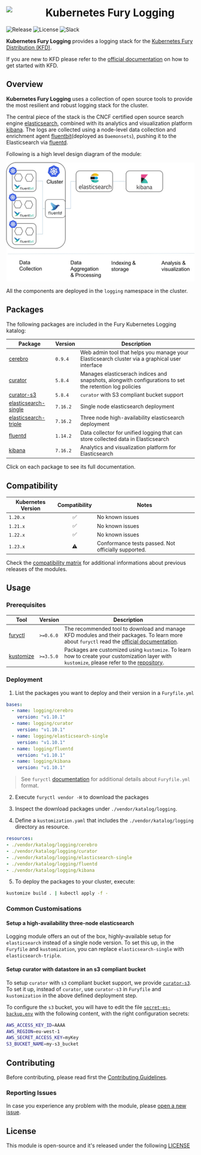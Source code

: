 <h1>
    <img src="https://github.com/sighupio/fury-distribution/blob/master/docs/assets/fury-epta-white.png?raw=true" align="left" width="90" style="margin-right: 15px"/>
    Kubernetes Fury Logging
</h1>

![Release](https://img.shields.io/github/v/release/sighupio/fury-kubernetes-logging?label=Latest%20Release)
![License](https://img.shields.io/github/license/sighupio/fury-kubernetes-logging?label=License)
![Slack](https://img.shields.io/badge/slack-@kubernetes/fury-yellow.svg?logo=slack&label=Slack)

<!-- <KFD-DOCS> -->

**Kubernetes Fury Logging** provides a logging stack for the [Kubernetes Fury Distribution (KFD)][kfd-repo].

If you are new to KFD please refer to the [official documentation][kfd-docs] on how to get started with KFD.

## Overview

**Kubernetes Fury Logging** uses a collection of open source tools to provide the most resilient and robust logging stack for the cluster.

The central piece of the stack is the CNCF certified open source search engine [elasticsearch][elastic-search-page], combined with its analytics and visualization platform [kibana][kibana-page]. The logs are collected using a node-level data collection and enrichment agent [fluentbit][fluentbit-page](deployed as `Daemonsets`), pushing it to the Elasticsearch via [fluentd][fluentd-page].

Following is a high level design diagram of the module:

![logging module](docs/images/logging-module.jpg "Kubernetes Fury Logging")

All the components are deployed in the `logging` namespace in the cluster.

## Packages

The following packages are included in the Fury Kubernetes Logging katalog:

| Package                                              | Version  | Description                                                                                             |
|------------------------------------------------------|----------|---------------------------------------------------------------------------------------------------------|
| [cerebro](katalog/cerebro)                           | `0.9.4`  | Web admin tool that helps you manage your Elasticsearch cluster via a graphical user interface          |
| [curator](katalog/curator)                           | `5.8.4`  | Manages elasticserach indices and snapshots, alongwith configurations to set the retention log policies |
| [curator-s3](katalog/curator-s3)                     | `5.8.4`  | `curator` with S3 compliant bucket support                                                              |
| [elasticsearch-single](katalog/elasticsearch-single) | `7.16.2` | Single node elasticsearch deployment                                                                    |
| [elasticsearch-triple](katalog/elasticsearch-triple) | `7.16.2` | Three node high-availability elasticsearch deployment                                                   |
| [fluentd](katalog/fluentd)                           | `1.14.2` | Data collector for unified logging that can store collected data in Elasticsearch                       |
| [kibana](katalog/kibana)                             | `7.16.2` | Analytics and visualization platform for Elasticsearch                                                  |

Click on each package to see its full documentation.

## Compatibility

| Kubernetes Version |   Compatibility    |                        Notes                        |
| ------------------ | :----------------: | --------------------------------------------------- |
| `1.20.x`           | :white_check_mark: | No known issues                                     |
| `1.21.x`           | :white_check_mark: | No known issues                                     |
| `1.22.x`           | :white_check_mark: | No known issues                                     |
| `1.23.x`           |     :warning:      | Conformance tests passed. Not officially supported. |

Check the [compatibility matrix][compatibility-matrix] for additional informations about previous releases of the modules.

## Usage

### Prerequisites

| Tool                        | Version   | Description                                                                                                                                                    |
|-----------------------------|-----------|----------------------------------------------------------------------------------------------------------------------------------------------------------------|
| [furyctl][furyctl-repo]     | `>=0.6.0` | The recommended tool to download and manage KFD modules and their packages. To learn more about `furyctl` read the [official documentation][furyctl-repo].     |
| [kustomize][kustomize-repo] | `>=3.5.0` | Packages are customized using `kustomize`. To learn how to create your customization layer with `kustomize`, please refer to the [repository][kustomize-repo]. |

### Deployment

1. List the packages you want to deploy and their version in a `Furyfile.yml`

```yaml
bases:
  - name: logging/cerebro
    version: "v1.10.1"
  - name: logging/curator
    version: "v1.10.1"
  - name: logging/elasticsearch-single
    version: "v1.10.1"
  - name: logging/fluentd
    version: "v1.10.1"
  - name: logging/kibana
    version: "v1.10.1"
```

> See `furyctl` [documentation][furyctl-repo] for additional details about `Furyfile.yml` format.

2. Execute `furyctl vendor -H` to download the packages

3. Inspect the download packages under `./vendor/katalog/logging`.

4. Define a `kustomization.yaml` that includes the `./vendor/katalog/logging` directory as resource.

```yaml
resources:
- ./vendor/katalog/logging/cerebro
- ./vendor/katalog/logging/curator
- ./vendor/katalog/logging/elasticsearch-single
- ./vendor/katalog/logging/fluentd
- ./vendor/katalog/logging/kibana
```

5. To deploy the packages to your cluster, execute:

```bash
kustomize build . | kubectl apply -f -
```

### Common Customisations

#### Setup a high-availability three-node elasticsearch

Logging module offers an out of the box, highly-available setup for `elasticsearch` instead of a single node version. To set this up, in the `Furyfile` and `kustomization`, you can replace `elasticsearch-single` with `elasticsearch-triple`.

#### Setup curator with datastore in an s3 compliant bucket

To setup `curator` with `s3` compliant bucket support, we provide [`curator-s3`](katalog/curator-s3). To set it up, instead of `curator`, use `curator-s3` in `Furyfile` and `kustomization` in the above defined deployment step.

To configure the `s3` bucket, you will have to edit the file [`secret-es-backup.env`](katalog/curator-s3/secret-es-backup.env) with the following content, with the right configuration secrets:

``` sh
AWS_ACCESS_KEY_ID=AAAA
AWS_REGION=eu-west-1
AWS_SECRET_ACCESS_KEY=myKey
S3_BUCKET_NAME=my-s3_bucket
```

<!-- Links -->

[elastic-search-page]: https://www.elastic.co/elasticsearch/
[kibana-page]: https://www.elastic.co/kibana/
[fluentbit-page]: https://fluentbit.io/
[fluentd-page]: https://www.fluentd.org/
[kfd-repo]: https://github.com/sighupio/fury-distribution
[furyctl-repo]: https://github.com/sighupio/furyctl
[kustomize-repo]: https://github.com/kubernetes-sigs/kustomize
[kfd-docs]: https://docs.kubernetesfury.com/docs/distribution/
[compatibility-matrix]: https://github.com/sighupio/fury-kubernetes-logging/blob/master/docs/COMPATIBILITY_MATRIX.md

<!-- </KFD-DOCS> -->

<!-- <FOOTER> -->

## Contributing

Before contributing, please read first the [Contributing Guidelines](docs/CONTRIBUTING.md).

### Reporting Issues

In case you experience any problem with the module, please [open a new issue](https://github.com/sighupio/fury-kubernetes-logging/issues/new/choose).

## License

This module is open-source and it's released under the following [LICENSE](LICENSE)

<!-- </FOOTER> -->
